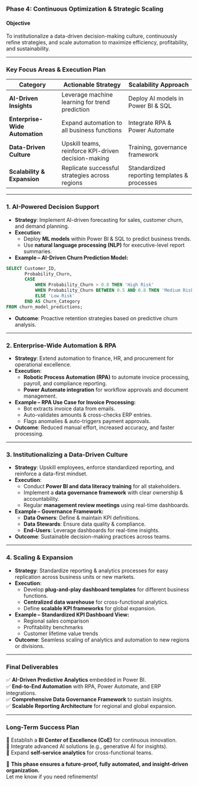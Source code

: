 ### **Phase 4: Continuous Optimization & Strategic Scaling**  

#### **Objective**  
To institutionalize a data-driven decision-making culture, continuously refine strategies, and scale automation to maximize efficiency, profitability, and sustainability.  

---

### **Key Focus Areas & Execution Plan**  

| **Category**            | **Actionable Strategy**                              | **Scalability Approach** |
|-------------------------|-----------------------------------------------------|----------------------|
| **AI-Driven Insights**  | Leverage machine learning for trend prediction     | Deploy AI models in Power BI & SQL |
| **Enterprise-Wide Automation** | Expand automation to all business functions | Integrate RPA & Power Automate |
| **Data-Driven Culture** | Upskill teams, reinforce KPI-driven decision-making | Training, governance framework |
| **Scalability & Expansion** | Replicate successful strategies across regions  | Standardized reporting templates & processes |

---

### **1. AI-Powered Decision Support**  
- **Strategy**: Implement AI-driven forecasting for sales, customer churn, and demand planning.  
- **Execution**:  
  - Deploy **ML models** within Power BI & SQL to predict business trends.  
  - Use **natural language processing (NLP)** for executive-level report summaries.  
- **Example – AI-Driven Churn Prediction Model:**  
```sql
SELECT Customer_ID,  
       Probability_Churn,  
       CASE  
           WHEN Probability_Churn > 0.8 THEN 'High Risk'  
           WHEN Probability_Churn BETWEEN 0.5 AND 0.8 THEN 'Medium Risk'  
           ELSE 'Low Risk'  
       END AS Churn_Category  
FROM churn_model_predictions;
```
- **Outcome**: Proactive retention strategies based on predictive churn analysis.  

---

### **2. Enterprise-Wide Automation & RPA**  
- **Strategy**: Extend automation to finance, HR, and procurement for operational excellence.  
- **Execution**:  
  - **Robotic Process Automation (RPA)** to automate invoice processing, payroll, and compliance reporting.  
  - **Power Automate integration** for workflow approvals and document management.  
- **Example – RPA Use Case for Invoice Processing:**  
  - Bot extracts invoice data from emails.  
  - Auto-validates amounts & cross-checks ERP entries.  
  - Flags anomalies & auto-triggers payment approvals.  
- **Outcome**: Reduced manual effort, increased accuracy, and faster processing.  

---

### **3. Institutionalizing a Data-Driven Culture**  
- **Strategy**: Upskill employees, enforce standardized reporting, and reinforce a data-first mindset.  
- **Execution**:  
  - Conduct **Power BI and data literacy training** for all stakeholders.  
  - Implement a **data governance framework** with clear ownership & accountability.  
  - Regular **management review meetings** using real-time dashboards.  
- **Example – Governance Framework:**  
  - **Data Owners**: Define & maintain KPI definitions.  
  - **Data Stewards**: Ensure data quality & compliance.  
  - **End-Users**: Leverage dashboards for real-time insights.  
- **Outcome**: Sustainable decision-making practices across teams.  

---

### **4. Scaling & Expansion**  
- **Strategy**: Standardize reporting & analytics processes for easy replication across business units or new markets.  
- **Execution**:  
  - Develop **plug-and-play dashboard templates** for different business functions.  
  - **Centralized data warehouse** for cross-functional analytics.  
  - Define **scalable KPI frameworks** for global expansion.  
- **Example – Standardized KPI Dashboard View:**  
  - Regional sales comparison  
  - Profitability benchmarks  
  - Customer lifetime value trends  
- **Outcome**: Seamless scaling of analytics and automation to new regions or divisions.  

---

### **Final Deliverables**  
✅ **AI-Driven Predictive Analytics** embedded in Power BI.  
✅ **End-to-End Automation** with RPA, Power Automate, and ERP integrations.  
✅ **Comprehensive Data Governance Framework** to sustain insights.  
✅ **Scalable Reporting Architecture** for regional and global expansion.  

---

### **Long-Term Success Plan**  
🔹 Establish a **BI Center of Excellence (CoE)** for continuous innovation.  
🔹 Integrate advanced AI solutions (e.g., generative AI for insights).  
🔹 Expand **self-service analytics** for cross-functional teams.  

🚀 **This phase ensures a future-proof, fully automated, and insight-driven organization.**  
Let me know if you need refinements!
